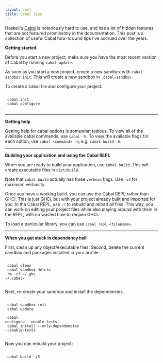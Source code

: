 ```yaml
---
layout: post
title: Cabal tips
---
```



Haskell's [Cabal](https://www.haskell.org/cabal/) is notoriously hard to use,
and has a lot of hidden features that are not featured prominently in the
documentation. This post is a collection of useful Cabal how-tos and tips I've accrued over the years.


**Getting started**

Before you start a new project, make sure you have the most recent version of Cabal by running `cabal update`.

As soon as you start a new project, create a new sandbox with `cabal sandbox
init`. This will create a new sandbox in `.cabal-sandbox`.

To create a cabal file and configure your project:

<code><br>
cabal init<br>
cabal configure<br>
</code>

----

**Getting help**

Getting help for cabal options is somewhat tedious. To view all of the
available cabal commends, use `cabal -h`. To view the available flags for each
option, use `cabal <command> -h`, e.g. `cabal build -h`.

----

**Building your application and using the Cabal REPL**

When you are ready to build your application, use `cabal build`. This will
create executable files in `dist/build`.

Note that `cabal build` actually has three `verbose` flags. Use `-v3` for
maximum verbosity.

Once you have a working build, you can use the Cabal REPL rather than GHCi.
This is just GHCi, but with your project already built and imported for you. In
the Cabal REPL, use `:r` to rebuild and reload all files. This way, you can
work on editing your project files while also playing around with them in the
REPL, with no wasted time to reopen GHCi.

To load a particular library, you can use `cabal repl <filename>`.


----

**When you get stuck in dependency hell**

First, clean up any object/executable files. Second, delete the current sandbox
and packages installed in your profile.

<code><br>
cabal clean<br>
cabal sandbox delete<br>
rm -rf ~/.ghc ~/.cabal/<br>
</code>

Next, re-create your sandbox and install the dependencies.

<code><br>
cabal sandbox init<br>
cabal update<br>
<br>
cabal configure --enable-tests<br>
cabal install --only-dependencies --enable-tests<br>
</code>

Now you can rebuild your project:

<code><br>
cabal build -v3
</code>

